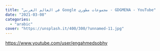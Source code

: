 ```yaml
---
title: "في العالم العربي Google مجموعات مطوري - GDGMENA - YouTube"
date: "2021-03-08"
categories:
  - "arabic"
cover: "https://unsplash.it/400/300/?unnamed-11.jpg"
---
```


https://www.youtube.com/user/engahmedsobhy
